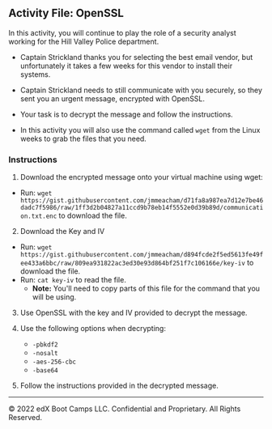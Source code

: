 ## Activity File: OpenSSL 

In this activity, you will continue to play the role of a security analyst working for the Hill Valley Police department.

- Captain Strickland thanks you for selecting the best email vendor, but unfortunately it takes a few weeks for this vendor to install their systems.

- Captain Strickland needs to still communicate with you securely, so they sent you an urgent message, encrypted with OpenSSL.

- Your task is to decrypt the message and follow the instructions.

- In this activity you will also use the command called `wget` from the Linux weeks to grab the files that you need. 

### Instructions

1. Download the encrypted message onto your virtual machine using wget:
- Run: `wget https://gist.githubusercontent.com/jmmeacham/d71fa8a987ea7d12e7be46dadc7f5986/raw/1ff3d2b04827a11ccd9b78eb14f5552e0d39b89d/communication.txt.enc` to download the file. 

2. Download the Key and IV 
- Run: `wget https://gist.githubusercontent.com/jmmeacham/d894fcde2f5ed5613fe49fee433a6bbc/raw/809ea931822ac3ed30e93d864bf251f7c106166e/key-iv` to download the file. 
- Run: `cat key-iv` to read the file. 
  - **Note:** You'll need to copy parts of this file for the command that you will be using. 

3. Use OpenSSL with the key and IV provided to decrypt the message.
  
4. Use the following options when decrypting:
    - `-pbkdf2`
    - `-nosalt`
    - `-aes-256-cbc`
    - `-base64`

5. Follow the instructions provided in the decrypted message.
   
---
© 2022 edX Boot Camps LLC. Confidential and Proprietary. All Rights Reserved.
